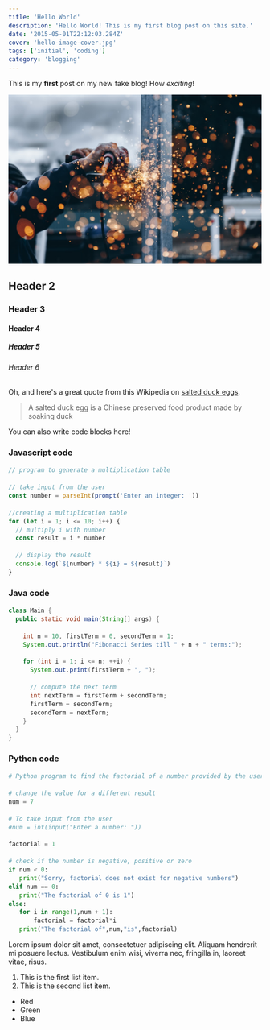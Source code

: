 ```yaml
---
title: 'Hello World'
description: 'Hello World! This is my first blog post on this site.'
date: '2015-05-01T22:12:03.284Z'
cover: 'hello-image-cover.jpg'
tags: ['initial', 'coding']
category: 'blogging'
---
```


This is my **first** post on my new fake blog! How _exciting_!

![Post image](../src/assets/images/hello-image-cover.jpg)

## Header 2

### Header 3

#### Header 4

##### Header 5

###### Header 6

Oh, and here's a great quote from this Wikipedia on
[salted duck eggs](https://en.wikipedia.org/wiki/Salted_duck_egg).

> A salted duck egg is a Chinese preserved food product made by soaking duck

You can also write code blocks here!

### Javascript code

```js
// program to generate a multiplication table

// take input from the user
const number = parseInt(prompt('Enter an integer: '))

//creating a multiplication table
for (let i = 1; i <= 10; i++) {
  // multiply i with number
  const result = i * number

  // display the result
  console.log(`${number} * ${i} = ${result}`)
}
```

### Java code

```java
class Main {
  public static void main(String[] args) {

    int n = 10, firstTerm = 0, secondTerm = 1;
    System.out.println("Fibonacci Series till " + n + " terms:");

    for (int i = 1; i <= n; ++i) {
      System.out.print(firstTerm + ", ");

      // compute the next term
      int nextTerm = firstTerm + secondTerm;
      firstTerm = secondTerm;
      secondTerm = nextTerm;
    }
  }
}
```

### Python code

```python
# Python program to find the factorial of a number provided by the user.

# change the value for a different result
num = 7

# To take input from the user
#num = int(input("Enter a number: "))

factorial = 1

# check if the number is negative, positive or zero
if num < 0:
   print("Sorry, factorial does not exist for negative numbers")
elif num == 0:
   print("The factorial of 0 is 1")
else:
   for i in range(1,num + 1):
       factorial = factorial*i
   print("The factorial of",num,"is",factorial)
```

Lorem ipsum dolor sit amet, consectetuer adipiscing elit. Aliquam hendrerit mi posuere lectus. Vestibulum enim wisi, viverra nec, fringilla in, laoreet vitae, risus.

1. This is the first list item.
2. This is the second list item.

- Red
- Green
- Blue
